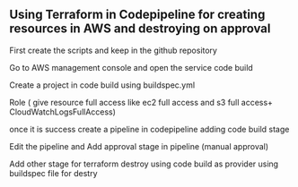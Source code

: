 ## Using Terraform in Codepipeline for creating resources in AWS and destroying on approval

First create the scripts and keep in the github repository

Go to AWS management console and open the service code build

Create a project in code build using buildspec.yml

Role ( give resource full access like ec2 full access and s3 full access+ CloudWatchLogsFullAccess)

once it is success create a pipeline in codepipeline adding code build stage

Edit the pipeline and Add approval stage in pipeline (manual approval)

Add other stage for terraform destroy using code build as provider using buildspec file for destry






